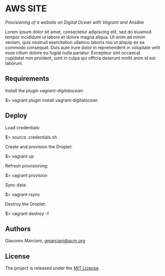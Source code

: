 # AWS SITE

*Provisioning of a website on Digital Ocean with Vagrant and Ansible*

Lorem ipsum dolor sit amet, consectetur adipiscing elit, sed do eiusmod tempor incididunt ut labore et dolore magna aliqua.
Ut enim ad minim veniam, quis nostrud exercitation ullamco laboris nisi ut aliquip ex ea commodo consequat.
Duis aute irure dolor in reprehenderit in voluptate velit esse cillum dolore eu fugiat nulla pariatur.
Excepteur sint occaecat cupidatat non proident, sunt in culpa qui officia deserunt mollit anim id est laborum.


## Requirements
Install the plugin *vagrant-digitalocean*:

  $> vagrant plugin install vagrant-digitalocean


## Deploy
Load credentials:

  $> source .credentials.sh

Create and provision the Droplet:

  $> vagrant up

Refresh provisioning:

  $> vagrant provision

Sync data:

  $> vagrant rsync

Destroy the Droplet:

  $> vagrant destroy -f


## Authors
Giacomo Marciani, [gmarciani@acm.org](mailto:gmarciani@acm.org)


## License
The project is released under the [MIT License](https://opensource.org/licenses/MIT).
